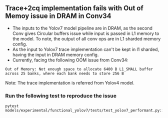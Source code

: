 ## Trace+2cq implementation fails with Out of Memoy issue in DRAM in Conv34

- The inputs to the Yolov7 model pipeline are in DRAM, as the second Conv gives Circular buffers issue while input is passed in L1 memory to the model. To note, the output of all conv ops are in L1 sharded memory config.
- As the input to Yolov7 trace implementation can't be kept in l1 sharded, having the input in DRAM memory config.
- Currently, facing the following OOM issue from Conv34:

```
Out of Memory: Not enough space to allocate 6400 B L1_SMALL buffer across 25 banks, where each bank needs to store 256 B
```

Note: The trace implementation is referred from Yolov4 model.


### Run the following test to reproduce the issue

```
pytest models/experimental/functional_yolov7/tests/test_yolov7_performant.py::test_run_yolov7_inference
```
